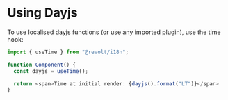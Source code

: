 # Using Dayjs

To use localised dayjs functions (or use any imported plugin), use the time hook:

```typescript
import { useTime } from "@revolt/i18n";

function Component() {
  const dayjs = useTime();

  return <span>Time at initial render: {dayjs().format("LT")}</span>
}
```
